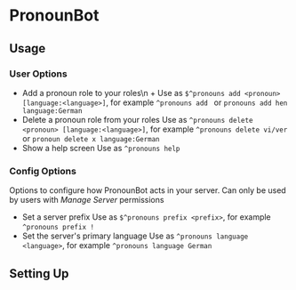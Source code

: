 # PronounBot

## Usage

### User Options
* Add a pronoun role to your roles\n +
  Use as `$^pronouns add <pronoun> [language:<language>]`, for example `^pronouns add ` or `pronouns add hen language:German`
* Delete a pronoun role from your roles
  Use as `^pronouns delete <pronoun> [language:<language>]`, for example `^pronouns delete vi/ver` or `pronoun delete x language:German`
* Show a help screen
  Use as `^pronouns help`

### Config Options

Options to configure how PronounBot acts in your server. Can only be
used by users with *Manage Server* permissions

* Set a server prefix
  Use as `$^pronouns prefix <prefix>`, for example `^pronouns prefix !`
* Set the server's primary language
  Use as `^pronouns language <language>`, for example `^pronouns language German`

## Setting Up
